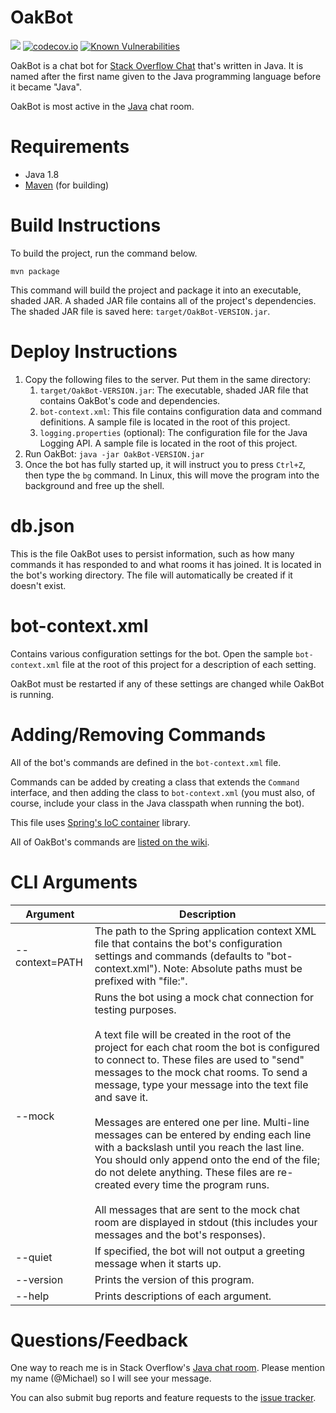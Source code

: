 # OakBot

[![](https://travis-ci.org/JavaChat/OakBot.svg?branch=master)](https://travis-ci.org/JavaChat/OakBot)
[![codecov.io](http://codecov.io/github/JavaChat/OakBot/coverage.svg?branch=master)](http://codecov.io/github/JavaChat/OakBot?branch=master)
[![Known Vulnerabilities](https://snyk.io/test/github/JavaChat/OakBot/badge.svg)](https://snyk.io/test/github/JavaChat/OakBot)

OakBot is a chat bot for [Stack Overflow Chat](http://chat.stackoverflow.com) that's written in Java.  It is named after the first name given to the Java programming language before it became "Java".
 
OakBot is most active in the [Java](https://chat.stackoverflow.com/rooms/139) chat room.

# Requirements

* Java 1.8
* [Maven](http://maven.apache.org) (for building)

# Build Instructions

To build the project, run the command below.

`mvn package`

This command will build the project and package it into an executable, shaded JAR. A shaded JAR file contains all of the project's dependencies. The shaded JAR file is saved here: `target/OakBot-VERSION.jar`.

# Deploy Instructions

1. Copy the following files to the server. Put them in the same directory:
   1. `target/OakBot-VERSION.jar`: The executable, shaded JAR file that contains OakBot's code and dependencies.
   1. `bot-context.xml`: This file contains configuration data and command definitions. A sample file is located in the root of this project.
   1. `logging.properties` (optional): The configuration file for the Java Logging API.  A sample file is located in the root of this project.
1. Run OakBot: `java -jar OakBot-VERSION.jar`
1. Once the bot has fully started up, it will instruct you to press `Ctrl+Z`, then type the `bg` command. In Linux, this will move the program into the background and free up the shell.

# db.json

This is the file OakBot uses to persist information, such as how many commands it has responded to and what rooms it has joined. It is located in the bot's working directory. The file will automatically be created if it doesn't exist.

# bot-context.xml

Contains various configuration settings for the bot. Open the sample `bot-context.xml` file at the root of this project for a description of each setting.

OakBot must be restarted if any of these settings are changed while OakBot is running.

# Adding/Removing Commands

All of the bot's commands are defined in the `bot-context.xml` file.

Commands can be added by creating a class that extends the `Command` interface, and then adding the class to `bot-context.xml` (you must also, of course, include your class in the Java classpath when running the bot).

This file uses [Spring's IoC container](https://docs.spring.io/spring/docs/current/spring-framework-reference/core.html) library.

All of OakBot's commands are [listed on the wiki](https://github.com/JavaChat/OakBot/wiki/Commands).

# CLI Arguments

Argument | Description
-------- | -----------
--context=PATH | The path to the Spring application context XML file that contains the bot's configuration settings and commands (defaults to "bot-context.xml"). Note: Absolute paths must be prefixed with "file:".
--mock | Runs the bot using a mock chat connection for testing purposes.<br><br>A text file will be created in the root of the project for each chat room the bot is configured to connect to. These files are used to "send" messages to the mock chat rooms. To send a message, type your message into the text file and save it.<br><br>Messages are entered one per line. Multi-line messages can be entered by ending each line with a backslash until you reach the last line. You should only append onto the end of the file; do not delete anything. These files are re-created every time the program runs.<br><br>All messages that are sent to the mock chat room are displayed in stdout (this includes your messages and the bot's responses).
--quiet | If specified, the bot will not output a greeting message when it starts up.
--version | Prints the version of this program.
--help | Prints descriptions of each argument.

# Questions/Feedback

One way to reach me is in Stack Overflow's [Java chat room](https://chat.stackoverflow.com/rooms/139). Please mention my name (@Michael) so I will see your message.

You can also submit bug reports and feature requests to the [issue tracker](https://github.com/JavaChat/OakBot/issues).

